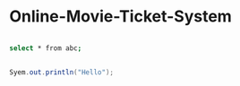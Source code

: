 # Online-Movie-Ticket-System

```bash

select * from abc;

```

```java

Syem.out.println("Hello");

```
